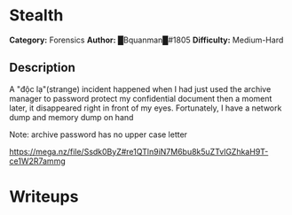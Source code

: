 # Stealth
**Category:** Forensics
**Author:** █Bquanman█#1805
**Difficulty:** Medium-Hard


## Description
A "độc lạ"(strange) incident happened when I had just used the archive manager to password protect my confidential document then a moment later, it disappeared right in front of my eyes. Fortunately, I have a network dump and memory dump on hand

Note: archive password has no upper case letter

https://mega.nz/file/Ssdk0ByZ#re1QTln9iN7M6bu8k5uZTvlGZhkaH9T-ce1W2R7ammg

# Writeups
